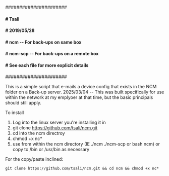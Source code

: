 ######################
#### # Tsali
#### # 2019/05/28
#### # ncm -- For back-ups on same box
#### # ncm-scp -- For back-ups on a remote box
#### # See each file for more explicit details
######################

This is a simple script that e-mails a device config that exists in the NCM folder on a Back-up server.
2025/03/04 -- This was built specifically for use within the network at my emplyoer at that time, but the basic principals should still apply.

To install
1. Log into the linux server you're installing it in
2. git clone https://github.com/tsali/ncm.git
3. cd into the ncm directroy
4. chmod +x nc*
4. use from within the ncm directory (IE ./ncm ./ncm-scp or bash ncm) or copy to /bin or /usr/bin as necessary

For the copy/paste inclined:

```
git clone https://github.com/tsali/ncm.git && cd ncm && chmod +x nc*
```

